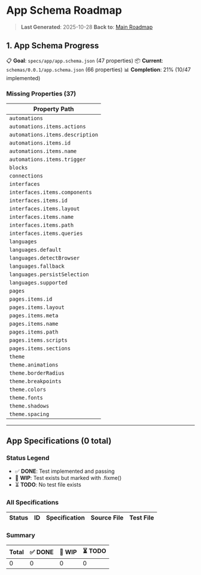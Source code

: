 # App Schema Roadmap

> **Last Generated**: 2025-10-28
> **Back to**: [Main Roadmap](../../ROADMAP.md)

## 1. App Schema Progress

📋 **Goal**: `specs/app/app.schema.json` (47 properties)
📦 **Current**: `schemas/0.0.1/app.schema.json` (66 properties)
📊 **Completion**: 21% (10/47 implemented)

### Missing Properties (37)

| Property Path                   |
| ------------------------------- |
| `automations`                   |
| `automations.items.actions`     |
| `automations.items.description` |
| `automations.items.id`          |
| `automations.items.name`        |
| `automations.items.trigger`     |
| `blocks`                        |
| `connections`                   |
| `interfaces`                    |
| `interfaces.items.components`   |
| `interfaces.items.id`           |
| `interfaces.items.layout`       |
| `interfaces.items.name`         |
| `interfaces.items.path`         |
| `interfaces.items.queries`      |
| `languages`                     |
| `languages.default`             |
| `languages.detectBrowser`       |
| `languages.fallback`            |
| `languages.persistSelection`    |
| `languages.supported`           |
| `pages`                         |
| `pages.items.id`                |
| `pages.items.layout`            |
| `pages.items.meta`              |
| `pages.items.name`              |
| `pages.items.path`              |
| `pages.items.scripts`           |
| `pages.items.sections`          |
| `theme`                         |
| `theme.animations`              |
| `theme.borderRadius`            |
| `theme.breakpoints`             |
| `theme.colors`                  |
| `theme.fonts`                   |
| `theme.shadows`                 |
| `theme.spacing`                 |

---

## App Specifications (0 total)

### Status Legend

- ✅ **DONE**: Test implemented and passing
- 🚧 **WIP**: Test exists but marked with .fixme()
- ⏳ **TODO**: No test file exists

### All Specifications

| Status | ID  | Specification | Source File | Test File |
| ------ | --- | ------------- | ----------- | --------- |

### Summary

| Total | ✅ DONE | 🚧 WIP | ⏳ TODO |
| ----- | ------- | ------ | ------- |
| 0     | 0       | 0      | 0       |
